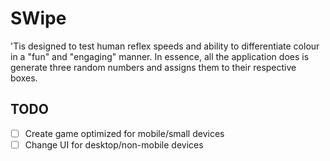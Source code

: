# SWipe
'Tis designed to test human reflex speeds and ability to differentiate colour in a "fun" and "engaging" manner.
In essence, all the application does is generate three random numbers and assigns them to their respective boxes.

## TODO
- [ ] Create game optimized for mobile/small devices
- [ ] Change UI for desktop/non-mobile devices
